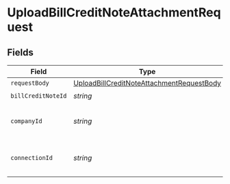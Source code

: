# UploadBillCreditNoteAttachmentRequest


## Fields

| Field                                                                                                             | Type                                                                                                              | Required                                                                                                          | Description                                                                                                       | Example                                                                                                           |
| ----------------------------------------------------------------------------------------------------------------- | ----------------------------------------------------------------------------------------------------------------- | ----------------------------------------------------------------------------------------------------------------- | ----------------------------------------------------------------------------------------------------------------- | ----------------------------------------------------------------------------------------------------------------- |
| `requestBody`                                                                                                     | [UploadBillCreditNoteAttachmentRequestBody](../../models/operations/uploadbillcreditnoteattachmentrequestbody.md) | :heavy_minus_sign:                                                                                                | N/A                                                                                                               |                                                                                                                   |
| `billCreditNoteId`                                                                                                | *string*                                                                                                          | :heavy_check_mark:                                                                                                | N/A                                                                                                               |                                                                                                                   |
| `companyId`                                                                                                       | *string*                                                                                                          | :heavy_check_mark:                                                                                                | N/A                                                                                                               | 8a210b68-6988-11ed-a1eb-0242ac120002                                                                              |
| `connectionId`                                                                                                    | *string*                                                                                                          | :heavy_check_mark:                                                                                                | N/A                                                                                                               | 2e9d2c44-f675-40ba-8049-353bfcb5e171                                                                              |